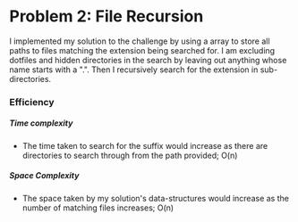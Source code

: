 # Problem 2: File Recursion

I implemented my solution to the challenge by using a array to store all paths to files matching the extension being searched for. I am excluding dotfiles and hidden directories in the search by leaving out anything whose name starts with a ".". Then I recursively search for the extension in sub-directories.

### Efficiency

##### Time complexity

- The time taken to search for the suffix would increase as there are directories to search through from the path provided; O(n)

##### Space Complexity

- The space taken by my solution's data-structures would increase as the number of matching files increases; O(n)